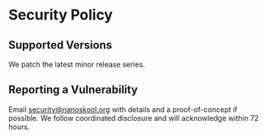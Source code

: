 # Security Policy

## Supported Versions
We patch the latest minor release series.

## Reporting a Vulnerability
Email security@nanoskool.org with details and a proof-of-concept if possible.
We follow coordinated disclosure and will acknowledge within 72 hours.
